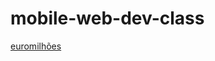 # mobile-web-dev-class

[euromilhões](https://monteirof14.github.io/mobile-web-dev-class/euromilhoes/)
